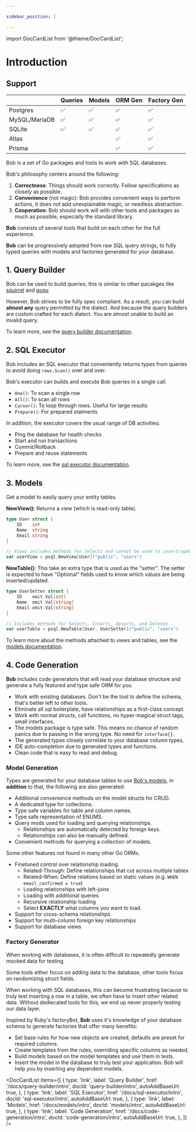 ```yaml
---

sidebar_position: 1

---
```


import DocCardList from '@theme/DocCardList';

# Introduction

## Support

|               | Queries | Models | ORM Gen | Factory Gen |
|---------------|---------|--------|---------|-------------|
| Postgres      | ✅      | ✅     | ✅      | ✅          |
| MySQL/MariaDB | ✅      | ✅     | ✅      | ✅          |
| SQLite        | ✅      | ✅     | ✅      | ✅          |
| Atlas         |         |        | ✅      | ✅          |
| Prisma        |         |        | ✅      | ✅          |


Bob is a set of Go packages and tools to work with SQL databases.

Bob's philosophy centers around the following:

1. **Correctness**: Things should work correctly. Follow specifications as closely as possible.
2. **Convenience** (not magic): Bob provides convenient ways to perform actions, it does not add unexplainable magic, or needless abstraction.
3. **Cooperation**: Bob should work will with other tools and packages as much as possible, especially the standard library.

**Bob** consists of several tools that build on each other for the full experience.

**Bob** can be progressively adopted from raw SQL query strings, to fully typed queries with models and factories generated for your database.

## 1. Query Builder

Bob can be used to build queries, this is similar to other pacakges like [squirrel](https://github.com/Masterminds/squirrel) and [goqu](https://github.com/doug-martin/goqu)

However, Bob strives to be fully spec compliant. As a result, you can build **almost any** query permitted by the dialect. And because the query builders are custom crafted for each dialect. You are almost unable to build an invalid query.

To learn more, see the [query builder documentation](./query-builder/intro).

## 2. SQL Executor

Bob includes an SQL executor that conveniently returns types from queries to avoid doing `rows.Scan()` over and over.

Bob's executor can builds and execute Bob queries in a single call.

* `One()`: To scan a single row
* `All()`: To scan all rows
* `Cursor()`: To loop through rows. Useful for large results
* `Prepare()`: For prepared statments

In addition, the executor covers the usual range of DB activities:

* Ping the database for health checks
* Start and run transactions
* Commit/Rollback
* Prepare and reuse statements

To learn more, see the [sql executor documentation](./sql-executor/intro).

## 3. Models

Get a model to easily query your entity tables.

**NewView()**: Returns a view (which is read-only table).

```go
type User struct {
    ID    int
    Name  string
    Email string
}

// Views includes methods for Selects and cannot be used to insert/update/delete
var userView = psql.NewView[User]("public", "users")
```

**NewTable()**: This take an extra type that is used as the "setter". The setter is expected to have "Optional" fields used to know which values are being inserted/updated.

```go
type UserSetter struct {
    ID    omit.Val[int]
    Name  omit.Val[string]
    Email omit.Val[string]
}

// Includes methods for Selects, Inserts, Upserts, and Deletes
var userTable = psql.NewTable[User, UserSetter]("public", "users")
```

To learn more about the methods attached to views and tables, see the [models documentation](./models/intro).

## 4. Code Generation

**Bob** includes code generators that will read your database structure and generate a fully featured and type safe ORM for you.

* Work with existing databases. Don't be the tool to define the schema, that's better left to other tools.
* Eliminate all sql boilerplate, have relationships as a first-class concept.
* Work with normal structs, call functions, no hyper-magical struct tags, small interfaces.
* The models package is type safe. This means no chance of random panics due to passing in the wrong type. No need for `interface{}`.
* The generated types closely correlate to your database column types.
* IDE auto-completion due to generated types and functions.
* Clean code that is easy to read and debug.

### Model Generation

Types are generated for your database tables to use [Bob's models](./models/intro), in **addition** to that, the following are also generated:

* Additional convenience methods on the model structs for CRUD.
* A dedicated type for collections.
* Type safe variables for table and column names.
* Type safe representation of ENUMS.
* Query mods used for loading and querying relationships.
  * Relationships are automatically detected by foreign keys.
  * Relationships can also be manually defined.
* Convenient methods for querying a collection of models.

Some other features not found in many other Go ORMs.

* Finetuned control over relationship loading.
  * Related-Through: Define relationships that cut across multiple tables
  * Related-When: Define relations based on static values (e.g. `WHEN email_confirmed = true`)
  * Loading relationships with left-joins
  * Loading with additional queries
  * Recursive relationship loading
  * Select **EXACTLY** what columns you want to load.
* Support for cross-schema relationships
* Support for multi-column foreign key relationships
* Support for database views

### Factory Generator

When working with databases, it is often difficult to repeatedly generate mocked data for testing.

Some tools either focus on adding data to the database, other tools focus on randomizing struct fields.

When working with SQL databases,
this can become frustrating because to truly test inserting a row in a table,
we often have to insert other related data.
Without dediecated tools for this, we end up never properly testing our data layer.

Inspired by Ruby's factoryBot, **Bob** uses it's knowledge of your database schema to
generate factories that offer many benefits:

* Set base rules for how new objects are created, defaults are preset for required columns.
* Create templates from the rules, overriding specific columns as needed.
* Build models based on the model templates and use them in tests.
* Insert the model in the database to truly test your application. Bob will help you by inserting any dependent models.

<DocCardList items={[
    {
        type: 'link',
        label: 'Query Builder',
        href: '/docs/query-builder/intro',
        docId: 'query-builder/intro',
        autoAddBaseUrl: true,
    },
    {
        type: 'link',
        label: 'SQL Executor',
        href: '/docs/sql-executor/intro',
        docId: 'sql-executor/intro',
        autoAddBaseUrl: true,
    },
    {
        type: 'link',
        label: 'Models',
        href: '/docs/models/intro',
        docId: 'models/intro',
        autoAddBaseUrl: true,
    },
    {
        type: 'link',
        label: 'Code Generation',
        href: '/docs/code-generation/intro',
        docId: 'code-generation/intro',
        autoAddBaseUrl: true,
    },
]} />
